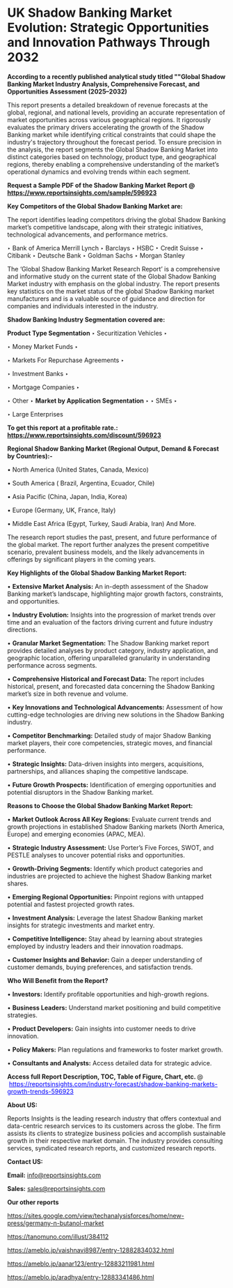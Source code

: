 # UK Shadow Banking Market Evolution: Strategic Opportunities and Innovation Pathways Through 2032

<strong>According to a recently published analytical study titled ""Global Shadow Banking Market Industry Analysis, Comprehensive Forecast, and Opportunities Assessment (2025–2032)</strong>

This report presents a detailed breakdown of revenue forecasts at the global, regional, and national levels, providing an accurate representation of market opportunities across various geographical regions. It rigorously evaluates the primary drivers accelerating the growth of the Shadow Banking market while identifying critical constraints that could shape the industry's trajectory throughout the forecast period. To ensure precision in the analysis, the report segments the Global Shadow Banking Market into distinct categories based on technology, product type, and geographical regions, thereby enabling a comprehensive understanding of the market’s operational dynamics and evolving trends within each segment.

<strong>Request a Sample PDF of the Shadow Banking Market Report </strong><strong>@<a href=https://www.reportsinsights.com/sample/596923 style=color:#0000ff;> https://www.reportsinsights.com/sample/596923</a></strong></font>

<strong>Key Competitors of the Global Shadow Banking Market are:</strong>

The report identifies leading competitors driving the global Shadow Banking market’s competitive landscape, along with their strategic initiatives, technological advancements, and performance metrics.

‣ Bank of America Merrill Lynch
‣ Barclays
‣ HSBC
‣ Credit Suisse
‣ Citibank
‣ Deutsche Bank
‣ Goldman Sachs
‣ Morgan Stanley

The ‘Global Shadow Banking Market Research Report’ is a comprehensive and informative study on the current state of the Global Shadow Banking Market industry with emphasis on the global industry. The report presents key statistics on the market status of the global Shadow Banking market manufacturers and is a valuable source of guidance and direction for companies and individuals interested in the industry.

<strong>Shadow Banking Industry Segmentation covered are:</strong>

<strong>Product Type Segmentation</strong>
‣
Securitization Vehicles
‣ 

‣ Money Market Funds
‣ 

‣ Markets For Repurchase Agreements
‣ 

‣ Investment Banks
‣ 

‣ Mortgage Companies
‣ 

‣ Other
‣ 
<strong>Market by Application Segmentation</strong>
‣
‣  SMEs
‣ 

‣ Large Enterprises

<strong>To get this report at a profitable rate.: <a href=https://www.reportsinsights.com/discount/596923 style=color:#0000ff;>https://www.reportsinsights.com/discount/596923</a></strong></font>

<strong>Regional Shadow Banking Market (Regional Output, Demand &amp; Forecast by Countries):-</strong>

• North America (United States, Canada, Mexico)

• South America ( Brazil, Argentina, Ecuador, Chile)

• Asia Pacific (China, Japan, India, Korea)

• Europe (Germany, UK, France, Italy)

• Middle East Africa (Egypt, Turkey, Saudi Arabia, Iran) And More.

The research report studies the past, present, and future performance of the global market. The report further analyzes the present competitive scenario, prevalent business models, and the likely advancements in offerings by significant players in the coming years.

<strong>Key Highlights of the Global Shadow Banking Market Report:</strong>

• <strong>Extensive Market Analysis:</strong> An in-depth assessment of the Shadow Banking market’s landscape, highlighting major growth factors, constraints, and opportunities.

• <strong>Industry Evolution:</strong> Insights into the progression of market trends over time and an evaluation of the factors driving current and future industry directions.

• <strong>Granular Market Segmentation:</strong> The Shadow Banking market report provides detailed analyses by product category, industry application, and geographic location, offering unparalleled granularity in understanding performance across segments.

• <strong>Comprehensive Historical and Forecast Data:</strong> The report includes historical, present, and forecasted data concerning the Shadow Banking market’s size in both revenue and volume.

• <strong>Key Innovations and Technological Advancements:</strong> Assessment of how cutting-edge technologies are driving new solutions in the Shadow Banking industry.

• <strong>Competitor Benchmarking:</strong> Detailed study of major Shadow Banking market players, their core competencies, strategic moves, and financial performance.

• <strong>Strategic Insights:</strong> Data-driven insights into mergers, acquisitions, partnerships, and alliances shaping the competitive landscape.

• <strong>Future Growth Prospects:</strong> Identification of emerging opportunities and potential disruptors in the Shadow Banking market.

<strong>Reasons to Choose the Global Shadow Banking Market Report:</strong>

• <strong>Market Outlook Across All Key Regions:</strong> Evaluate current trends and growth projections in established Shadow Banking markets (North America, Europe) and emerging economies (APAC, MEA).

• <strong>Strategic Industry Assessment:</strong> Use Porter’s Five Forces, SWOT, and PESTLE analyses to uncover potential risks and opportunities.

• <strong>Growth-Driving Segments:</strong> Identify which product categories and industries are projected to achieve the highest Shadow Banking market shares.

• <strong>Emerging Regional Opportunities:</strong> Pinpoint regions with untapped potential and fastest projected growth rates.

• <strong>Investment Analysis:</strong> Leverage the latest Shadow Banking market insights for strategic investments and market entry.

• <strong>Competitive Intelligence:</strong> Stay ahead by learning about strategies employed by industry leaders and their innovation roadmaps.

• <strong>Customer Insights and Behavior:</strong> Gain a deeper understanding of customer demands, buying preferences, and satisfaction trends.

<strong>Who Will Benefit from the Report?</strong>

• <strong>Investors:</strong> Identify profitable opportunities and high-growth regions.

• <strong>Business Leaders:</strong> Understand market positioning and build competitive strategies.

• <strong>Product Developers:</strong> Gain insights into customer needs to drive innovation.

• <strong>Policy Makers:</strong> Plan regulations and frameworks to foster market growth.

• <strong>Consultants and Analysts:</strong> Access detailed data for strategic advice.
</ul>
<strong>Access full Report Description, TOC, Table of Figure, Chart, etc. </strong>@  <a href=https://reportsinsights.com/industry-forecast/shadow-banking-markets-growth-trends-596923 style=color:#0000ff;>https://reportsinsights.com/industry-forecast/shadow-banking-markets-growth-trends-596923</a></font>

<strong><strong>About US</strong>:</strong>

Reports Insights is the leading research industry that offers contextual and data-centric research services to its customers across the globe. The firm assists its clients to strategize business policies and accomplish sustainable growth in their respective market domain. The industry provides consulting services, syndicated research reports, and customized research reports.

<strong>Contact US:</strong>

<p class=""""><b>Email:</b> <a href=mailto:info@reportsinsights.com>info@reportsinsights.com</a></p>
<p class=""""><b>Sales:</b> <a href=mailto:sales@reportsinsights.com>sales@reportsinsights.com</a></p>

<strong>Our other reports</strong>

<a href=https://sites.google.com/view/techanalysisforces/home/new-press/germany-n-butanol-market>https://sites.google.com/view/techanalysisforces/home/new-press/germany-n-butanol-market</a>

<a href=https://tanomuno.com/illust/384112>https://tanomuno.com/illust/384112</a>

<a href=https://ameblo.jp/vaishnavi8987/entry-12882834032.html>https://ameblo.jp/vaishnavi8987/entry-12882834032.html</a>

<a href=https://ameblo.jp/aanar123/entry-12883211981.html>https://ameblo.jp/aanar123/entry-12883211981.html</a>

<a href=https://ameblo.jp/aradhya/entry-12883341486.html>https://ameblo.jp/aradhya/entry-12883341486.html</a>
